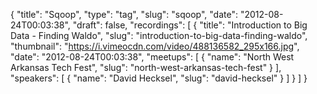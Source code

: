 {
  "title": "Sqoop",
  "type": "tag",
  "slug": "sqoop",
  "date": "2012-08-24T00:03:38",
  "draft": false,
  "recordings": [
    {
      "title": "Introduction to Big Data - Finding Waldo",
      "slug": "introduction-to-big-data-finding-waldo",
      "thumbnail": "https://i.vimeocdn.com/video/488136582_295x166.jpg",
      "date": "2012-08-24T00:03:38",
      "meetups": [
        {
          "name": "North West Arkansas Tech Fest",
          "slug": "north-west-arkansas-tech-fest"
        }
      ],
      "speakers": [
        {
          "name": "David Hecksel",
          "slug": "david-hecksel"
        }
      ]
    }
  ]
}
